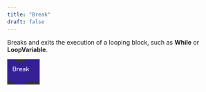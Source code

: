 ```yaml
---
title: "Break"
draft: false
---
```

Breaks and exits the execution of a looping block, such as **While** or **LoopVariable**.

![Break](https://raw.githubusercontent.com/battlefield-portal-community/Image-CDN/main/portal_blocks/Break.png)